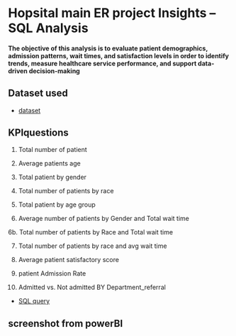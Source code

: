 # Hopsital main ER project Insights  – SQL Analysis

#### The objective of this analysis is to evaluate patient demographics, admission patterns, wait times, and satisfaction levels in order to identify trends, measure healthcare service performance, and support data-driven decision-making

## Dataset used
- <a href=https://github.com/Temitheanalyst1/Hopsital-main-ER-project/blob/main/Hospital%20ER.csv>dataset</a>

## KPIquestions
1.	Total number of patient 

 

2.	Average patients age 
 
3.	Total patient by gender
4.	Total number of patients by race 

5.	Total patient by age group 
    
6.	Average number of patients by Gender and Total wait time 

6b.      Total number of patients by Race and Total wait time

7.	Total number of patients by race and avg wait time 

8.	Average patient satisfactory score

9.	patient Admission Rate 

11.	Admitted vs. Not admitted BY Department_referral

- <a href=https://github.com/Temitheanalyst1/Hopsital-main-ER-project/blob/main/hospital%20potofolio%20project.docx>SQL query</a>

## screenshot from powerBI


